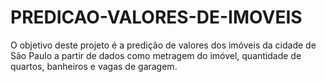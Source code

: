 # PREDICAO-VALORES-DE-IMOVEIS
O objetivo deste projeto é a predição de valores dos imóveis da cidade de São Paulo a partir de dados como metragem do imóvel, quantidade de quartos, banheiros e vagas de garagem.

